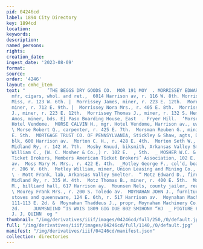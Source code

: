 ```yaml
---
pid: 04246cd
label: 1894 City Directory
key: 1894cd
location: 
keywords: 
description: 
named_persons: 
rights: 
creation_date: 
ingest_date: '2023-08-09'
format: 
source: 
order: '4246'
layout: cmhc_item
text: "        ‘THE BEGGS DRY GOODS CO.  MOR 191 MOY  . MORRISSEY EDWARD J., cigar
  mfr, cigars, whol. and ret.,  6014 Harrison av, r. 116 W. 8th. Morrissey Ellen 8.
  Miss, r. 123 W. 6th. |  Morrissey James, miner, r. 223 E. 12th.  Morrissey Michael,
  miner, r. 712 E. 9th. |  Morrissey Nora Mrs., r. 405 E. 8th.  Morrissey Patrick
  J., miner, r. 223 E. 12th.  Morrissey Thomas J., miner, r. 132 S. Hemlock.  Morse
  Amos, miner, bds. E] Paso Boarding House, East  . Fryer Hill.  ‘Morse B. P., clk,
  Hotel Vendome.  MORSE CALVIN H., mgr. Hotel Vendome, Harrison av., uw. cor. 7th.
  \ Morse Robert Q., carpenter, r. 425 E. 7th.  Morsman Reuben G., mining, r. 1344
  E. 5th.  MORTGAGE TRUST CO. OF PENNSYLVANIA, Stickley & Shaw, agts, DeMaineville
  blk, 600 Harrison av.  Morton C. H., r. 428 E. 4th.  Morton Seth W., clk, Colo.
  Midland Ry, r. 142 W. 7th.  Mosby Knuud, biksmith, Arkansas Valley Smelter.  Mosher
  William C., (W. C. Mosher & Co.,) r. 102 E.  , 5th.  _ MOSHER W.C. & CO., Railroad
  Ticket Brokers, Members American Ticket Brokers’ Association, 102 E. 5th, cor. Harrison
  av.  Moss Mary M. Mrs., r. 422 E. 4th.  _Motley George F., col’d, boarding house,
  r. 206 W. 6th.  Motley William, miner, Union Leasing and Mining Co., r. 226 E. 7th.
  \ - Mott Frank, lab, Arkansas Valley Smelter.  “ Motz Edward D., fireman, Colo.
  Midland Ry, r. 335 W. 4th.  Motz Thomas B., miner, r. 400 E. 5th.  Moulton James
  M., billiard hall, 617 Harrison ay.  Mounsen Nels, county jailer, rear Court House.
  \ Mourey Frank Mrs., r. 200 S. Toledo av.  MOYNAHAN JOHN J., furniture, carpets,
  stoves and queensware, 124 E. 6th, r. 517 Harrison av.  Moynahan Machinery Co.,
  111-113 E. 2d. &  Moynahan Thaddeus J., propr, Moynahan Machinery Co., 111-118 E.
  2d.     JUVMSNIIND “IS WXIS 1809 GIG DUE B02 SMIHONY “HJ  _ PIGTURE FRAMES, “* stzscr™™
  J. J, QUINN  og "
thumbnail: "/img/derivatives/iiif/images/04246cd/full/250,/0/default.jpg"
full: "/img/derivatives/iiif/images/04246cd/full/1140,/0/default.jpg"
manifest: "/img/derivatives/iiif/04246cd/manifest.json"
collection: directories
---
```

